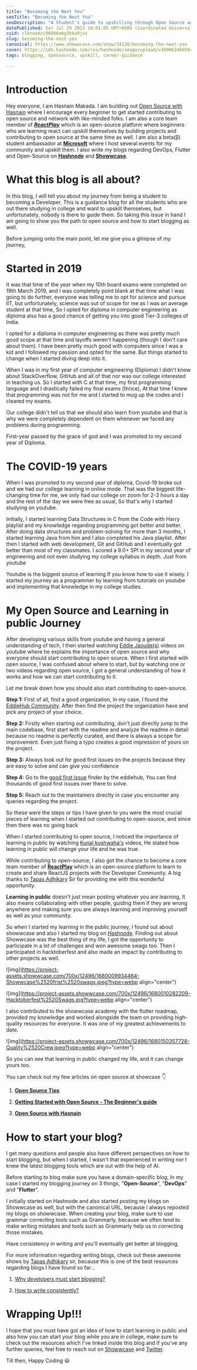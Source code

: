 ```yaml
---
title: "Becoming the Next You"
seoTitle: "Becoming the Next You"
seoDescription: "A Student's guide to upskilling through Open Source and Writing Blogs"
datePublished: Sat Jul 29 2023 10:01:05 GMT+0000 (Coordinated Universal Time)
cuid: clknue6zi00060amg3kba9jxs
slug: becoming-the-next-you
canonical: https://www.showwcase.com/show/34128/becoming-the-next-you
cover: https://cdn.hashnode.com/res/hashnode/image/upload/v1690624665841/237eac92-a8fb-4b34-a460-65946dc8f33a.png
tags: blogging, opensource, upskill, career-guidance

---
```


# Introduction

Hey everyone, I am Hasnain Makada. I am building out [Open Source with Hasnain](https://hasnainmakada-99.github.io/Open-Source-With-Hasnain/#/) where I encourage every beginner to get started contributing to open source and network with like-minded folks. I am also a core team member of [***ReactPlay***](https://reactplay.io/) which is an open-source platform where beginners who are learning react can upskill themselves by building projects and contributing to open source at the same time as well. I am also a beta(β) student ambassador at [**Microsoft**](https://www.microsoft.com/en-in/) where I host several events for my community and upskill them. I also write my blogs regarding DevOps, Flutter and Open-Source on [**Hashnode**](https://hasninm.hashnode.dev/) and [**Showwcase**](https://showwcase.com/hasnainmakada-99).

# What this blog is all about?

In this blog, I will tell you about my journey from being a student to becoming a Developer. This is a guidance blog for all the students who are out there studying in college and want to upskill themselves, but unfortunately, nobody is there to guide them. So taking this issue in hand I am going to show you the path to open source and how to start blogging as well.

Before jumping onto the main point, let me give you a glimpse of my journey,

# Started in 2019

It was that time of the year when my 10th board exams were completed on 19th March 2019, and I was completely point blank at that time what I was going to do further, everyone was telling me to opt for science and pursue IIT, but unfortunately, science was out of scope for me as I was an average student at that time, So I opted for diploma in computer engineering as diploma also has a good chance of getting you into good Tier-3 colleges of India.

I opted for a diploma in computer engineering as there was pretty much good scope at that time and layoffs weren't happening (though I don't care about them). I have been pretty much good with computers since I was a kid and I followed my passion and opted for the same. But things started to change when I started diving deep into it.

When I was in my first year of computer engineering (Diploma) I didn't know about StackOverflow, GitHub and all of that nor was our college interested in teaching us. So I started with C at that time, my first programming language and I drastically failed my final exams (thrice), At that time I knew that programming was not for me and I started to mug up the codes and I cleared my exams.

Our college didn't tell us that we should also learn from youtube and that is why we were completely dependent on them whenever we faced any problems during programming.

First-year passed by the grace of god and I was promoted to my second year of Diploma.

# The COVID-19 years

When I was promoted to my second year of diploma, Covid-19 broke out and we had our college learning in online mode. That was the biggest life-changing time for me, we only had our college on zoom for 2-3 hours a day and the rest of the day we were free as usual, So that's why I started studying on youtube.

Initially, I started learning Data Structures in C from the Code with Harry playlist and my knowledge regarding programming got better and better. After doing data structures and problem-solving for more than 3 months, I started learning Java from him and I also completed his Java playlist. After then I started with web development, Git and GitHub and I eventually got better than most of my classmates. I scored a 9.0+ SPI in my second year of engineering and not even studying my college syllabus in depth. Just from youtube

Youtube is the biggest source of learning If you know how to use it wisely. I started my journey as a programmer by learning from tutorials on youtube and implementing that knowledge in my college studies.

# My Open Source and Learning in public Journey

After developing various skills from youtube and having a general understanding of tech, I then started watching [Eddie Jaoude(s)](https://www.youtube.com/@eddiejaoude) videos on youtube where he explains the importance of open source and why everyone should start contributing to open source. When I first started with open source, I was confused about where to start, but by watching one or two videos regarding open source, I got a general understanding of how it works and how we can start contributing to it.

Let me break down how you should also start contributing to open-source.

**Step 1:** First of all, find a good organization, In my case, I found the [EddieHub Community](https://github.com/EddieHubCommunity). After then find the project the organization have and pick any project of your choice.

**Step 2:** Firstly when starting out contributing, don't just directly jump to the main codebase, first start with the readme and analyze the readme in detail because no readme is perfectly curated, and there is always a scope for improvement. Even just fixing a typo creates a good impression of yours on the project.

**Step 3:** Always look out for good first issues on the projects because they are easy to solve and can give you confidence

**Step 4:** Go to the [good first issue](https://finder.eddiehub.io/) finder by the eddiehub, You can find thousands of good first issues over there to solve.

**Step 5:** Reach out to the maintainers directly in case you encounter any queries regarding the project.

So these were the steps or tips I have given to you were the most crucial pieces of learning when I started out contributing to open-source, and since then there was no going back

When I started contributing to open source, I noticed the importance of learning in public by watching [Kunal kushwaha's](https://www.youtube.com/@KunalKushwaha) videos, He stated how learning in public will change your life and he was true.

While contributing to open-source, I also got the chance to become a core team member of [**ReactPlay**](https://reactplay.io/) which is an open-source platform to learn to create and share ReactJS projects with the Developer Community. A big thanks to [Tapas Adhikary](https://www.tapasadhikary.com/) Sir for providing me with this wonderful opportunity.

**Learning in public** doesn't just mean posting whatever you are learning, It also means collaborating with other people, guiding them if they are wrong anywhere and making sure you are always learning and improving yourself as well as your community.

So when I started my learning in the public journey, I found out about showwcase and also I started my blog on [Hashnode](https://hashnode.com/). Finding out about Showwcase was the best thing of my life, I got the opportunity to participate in a lot of challenges and won awesome swags too. Then I participated in hacktoberfest and also made an impact by contributing to other projects as well.

![img](https://project-assets.showwcase.com/700x/12496/1680009934464-Showwcase%2520frist%2520swags.jpeg?type=webp align="center")

![img](https://project-assets.showwcase.com/700x/12496/1680010282209-Hacktoberfest%2520Swags.jpg?type=webp align="center")

I also contributed to the showwcase academy with the flutter roadmap, provided my knowledge and worked alongside the team on providing high-quality resources for everyone. It was one of my greatest achievements to date.

![img](https://project-assets.showwcase.com/700x/12496/1680150357728-Quality%2520Crew.jpeg?type=webp align="center")

So you can see that learning in public changed my life, and it can change yours too.

You can check out my few articles on open source at showcase 👇

1. [**Open Source Tips**](https://www.showwcase.com/show/33614/open-source-tips)
    
2. [**Getting Started with Open Source - The Beginner's guide**](https://www.showwcase.com/show/18056/getting-started-with-open-source-the-beginners-guide)
    
3. [**Open Source with Hasnain**](https://www.showwcase.com/show/19004/open-source-with-hasnain)
    

# How to start your blog?

I get many questions and people also have different perspectives on how to start blogging, but when I started, I wasn't that experienced in writing nor I knew the latest blogging tools which are out with the help of AI.

Before starting to blog make sure you have a domain-specific blog, In my case I started my blogging journey on 3 things, "**Open-Source**", "**DevOps**" and "**Flutter**".

I initially started on Hashnode and also started posting my blogs on Showwcase as well, but with the canonical URL, because I always reposted my blogs on showwcase. When creating your blog, make sure to use grammar correcting tools such as Grammarly, because we often tend to make writing mistakes and tools such as Grammarly help us in correcting those mistakes.

Have consistency in writing and you'll eventually get better at blogging.

For more information regarding writing blogs, check out these awesome shows by [Tapas Adhikary](https://shows.tapasadhikary.com/) sir, because this is one of the best resources regarding blogs I have found so far...

1. [Why developers must start blogging?](https://www.showwcase.com/show/18253/why-developers-must-start-blogging-and-how-to-start)
    
2. [How to write consistently?](https://www.showwcase.com/show/18451/how-to-write-consistently)
    

# Wrapping Up!!!

I hope that you must have got an idea of how to start learning in public and also how you can start your blog while you are in college, make sure to check out the resources which I've linked inside this blog and if you've any further queries, feel free to reach out on [Showwcase](https://showwcase.com/hasnainmakada-99) and [Twitter](https://twitter.com/Hasnain_Makada).

Till then, Happy Coding 😃